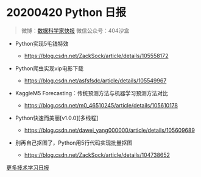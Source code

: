 # 20200420 Python 日报
> 微博：[数据科学家快报](https://www.weibo.com/wukehao)
> 微信公众号：404沙盒
- Python实现5毛钱特效
  - https://blog.csdn.net/ZackSock/article/details/105558172

- Python爬虫实现vip电影下载
  - https://blog.csdn.net/asfsfsdc/article/details/105549967

- KaggleM5 Forecasting：传统预测方法与机器学习预测方法对比
  - https://blog.csdn.net/m0_46510245/article/details/105610178

- Python快速而美丽[v1.0.0][多线程]
  - https://blog.csdn.net/dawei_yang000000/article/details/105609689

- 别再自己抠图了，Python用5行代码实现批量抠图
  - https://blog.csdn.net/ZackSock/article/details/104738652


  
[更多技术学习日报](https://github.com/KehaoWu/dailypython)
